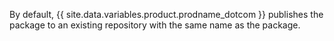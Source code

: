 By default, {{ site.data.variables.product.prodname_dotcom }} publishes the package to an existing repository with the same name as the package.
